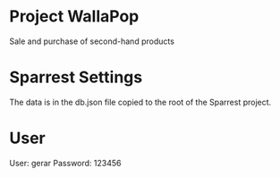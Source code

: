# Project WallaPop

Sale and purchase of second-hand products

#  Sparrest Settings

The data is in the db.json file copied to the root of the Sparrest project.

# User

User: gerar
Password: 123456




